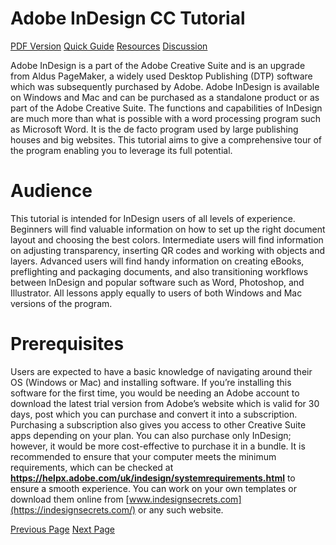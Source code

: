 # Adobe InDesign CC Tutorial
[PDF Version](../adobe_indesign_cc/adobe_indesign_cc_pdf_version.md)
[Quick Guide](../adobe_indesign_cc/adobe_indesign_cc_quick_guide.md)
[Resources](../adobe_indesign_cc/adobe_indesign_cc_useful_resources.md)
[Discussion](../adobe_indesign_cc/adobe_indesign_cc_discussion.md)

Adobe InDesign is a part of the Adobe Creative Suite and is an upgrade from Aldus PageMaker, a widely used Desktop Publishing (DTP) software which was subsequently purchased by Adobe. Adobe InDesign is available on Windows and Mac and can be purchased as a standalone product or as part of the Adobe Creative Suite. The functions and capabilities of InDesign are much more than what is possible with a word processing program such as Microsoft Word. It is the de facto program used by large publishing houses and big websites. This tutorial aims to give a comprehensive tour of the program enabling you to leverage its full potential.

# Audience
This tutorial is intended for InDesign users of all levels of experience. Beginners will find valuable information on how to set up the right document layout and choosing the best colors. Intermediate users will find information on adjusting transparency, inserting QR codes and working with objects and layers. Advanced users will find handy information on creating eBooks, preflighting and packaging documents, and also transitioning workflows between InDesign and popular software such as Word, Photoshop, and Illustrator. All lessons apply equally to users of both Windows and Mac versions of the program.

# Prerequisites
Users are expected to have a basic knowledge of navigating around their OS (Windows or Mac) and installing software. If you’re installing this software for the first time, you would be needing an Adobe account to download the latest trial version from Adobe’s website which is valid for 30 days, post which you can purchase and convert it into a subscription. Purchasing a subscription also gives you access to other Creative Suite apps depending on your plan. You can also purchase only InDesign; however, it would be more cost-effective to purchase it in a bundle. It is recommended to ensure that your computer meets the minimum requirements, which can be checked at **https://helpx.adobe.com/uk/indesign/systemrequirements.html** to ensure a smooth experience. You can work on your own templates or download them online from [www.indesignsecrets.com](https://indesignsecrets.com/)  or any such website.


[Previous Page](../adobe_indesign_cc/index.md) [Next Page](../adobe_indesign_cc/desktop_publishing_introduction.md) 
